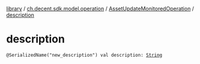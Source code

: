 [library](../../index.md) / [ch.decent.sdk.model.operation](../index.md) / [AssetUpdateMonitoredOperation](index.md) / [description](./description.md)

# description

`@SerializedName("new_description") val description: `[`String`](https://kotlinlang.org/api/latest/jvm/stdlib/kotlin/-string/index.html)